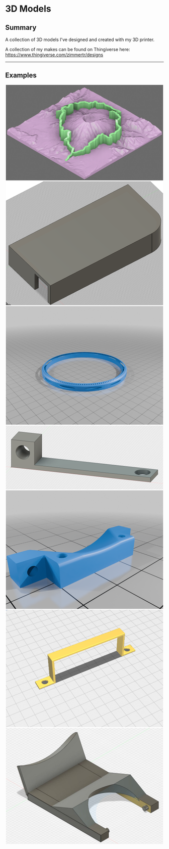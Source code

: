 # 3D Models

## Summary

A collection of 3D models I've designed and created with my 3D printer.

A collection of my makes can be found on Thingiverse here: https://www.thingiverse.com/zimmertr/designs

<hr>

## Examples

<p>
    <center>
        <img src="Loowit_50K/image.png" width="500"/>
        <img src="Whynter_ARC-14S_Air_Conditioner_Redirector/image_down.png" width="500"/>
        <img src="Fuel_Canister_Rust_Guard/image.png" width="500"/>
        <img src="Ender-6-Extruder-Bowden-Tube-Mount/image.png" width="500"/>
        <img src="Ender-6-Gantry-Fan-Mount/image.png" width="500"/>
        <img src="Caldigit_TS3_Plus_PSU_Mounting_Bracket/image.png" width="500"/>
        <img src="Krups_Espresso_Mini_963_Portafilter/image.jpg" width="500"/>
    </center>
</p>
